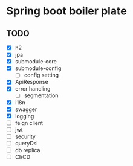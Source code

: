 # Spring boot boiler plate

## TODO
 - [X] h2
 - [X] jpa
 - [X] submodule-core
 - [X] submodule-config
   - [ ] config setting
 - [X] ApiResponse 
 - [X] error handling
   - [ ] segmentation
 - [X] i18n
 - [X] swagger 
 - [X] logging
 - [ ] feign client
 - [ ] jwt 
 - [ ] security
 - [ ] queryDsl
 - [ ] db replica
 - [ ] CI/CD
